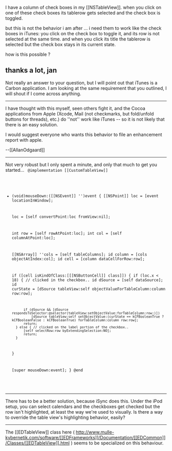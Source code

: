 I have a column of check boxes in my [[NSTableView]]. when you click on one of these check boxes its tablerow gets selected and the check box is toggled.

but this is not the behavior i am after ... i need them to work like the check boxes in iTunes:
you click on the check box to toggle it, and its row is not selected at the same time. and when you click its title the tablerow is selected but the check box stays in its current state.

how is this possible ?

thanks a lot,
jan
----
Not really an answer to your question, but I will point out that iTunes is a Carbon application. I am looking at the same requirement that you outlined, I will shout if I come across anything.

----

I have thought with this myself, seen others fight it, and the Cocoa applications from Apple (Xcode, Mail (not checkmarks, but fold/unfold buttons for threads), etc.) do ''not'' work like iTunes -- so it is not likely that there is an easy solution.

I would suggest everyone who wants this behavior to file an enhancement report with apple.

--[[AllanOdgaard]]

----

Not very robust but I only spent a minute, and only that much to get you started...
<code>
@implementation [[CustomTableView]]

- (void)mouseDown:([[NSEvent]] '')event
{
    [[NSPoint]] loc = [event locationInWindow];
    
    loc = [self convertPoint:loc fromView:nil];
    
    int row = [self rowAtPoint:loc];
    int col = [self columnAtPoint:loc];
    
    [[NSArray]] ''cols = [self tableColumns];
    id column = [cols objectAtIndex:col];
    id cell = [column dataCellForRow:row];
    
    if ([cell isKindOfClass:[[[NSButtonCell]] class]]) {
        if (loc.x < 18) { // clicked in the checkbox..
           id dSource = [self dataSource];
            id curState = [dSource tableView:self objectValueForTableColumn:column row:row];

            if (dSource && [dSource respondsToSelector:@selector(tableView:setObjectValue:forTableColumn:row:)])
                [dSource tableView:self setObjectValue:(curState == kCFBooleanTrue ? kCFBooleanFalse : kCFBooleanTrue) forTableColumn:column row:row];
            return;
        } else { // clicked on the label portion of the checkbox..
            [self selectRow:row byExtendingSelection:NO];
            return;
        }
    }
    
    [super mouseDown:event];
}
@end
</code>

----

There has to be a better solution, because iSync does this. Under the iPod setup, you can select calendars and the checkboxes get checked but the row isn't highlighted, at least the way we're used to visually. Is there a way to override the table view's highlighting behavior, easily?

----

The [[EDTableView]] class here ( http://www.mulle-kybernetik.com/software/[[EDFrameworks]]/Documentation/[[EDCommon]]/Classes/[[EDTableView]].html ) seems to be specialized on this behaviour.